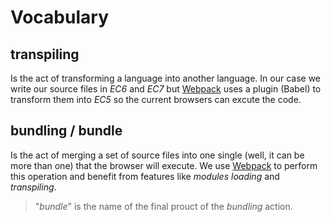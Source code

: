 # Vocabulary

## transpiling

Is the act of transforming a language into another language. In our case we write our source files in _EC6_ and _EC7_ but [Webpack](http://webpack.github.io/) uses a plugin (Babel) to transform them into _EC5_ so the current browsers can excute the code.

## bundling / bundle

Is the act of merging a set of source files into one single (well, it can be more than one) that the browser will execute. We use [Webpack](http://webpack.github.io/) to perform this operation and benefit from features like _modules loading_ and _transpiling_.

> "_bundle_" is the name of the final prouct of the _bundling_ action.